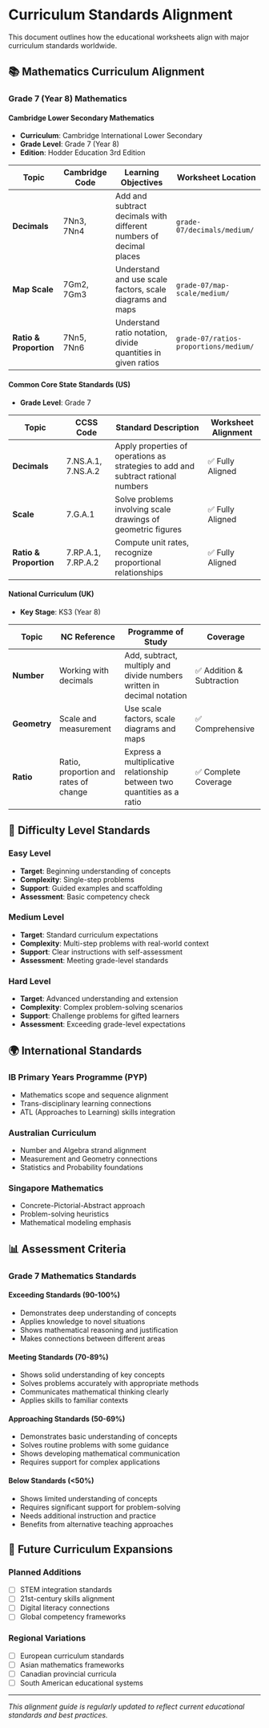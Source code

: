 # Curriculum Standards Alignment

This document outlines how the educational worksheets align with major curriculum standards worldwide.

## 📚 Mathematics Curriculum Alignment

### Grade 7 (Year 8) Mathematics

#### **Cambridge Lower Secondary Mathematics**
- **Curriculum**: Cambridge International Lower Secondary
- **Grade Level**: Grade 7 (Year 8)
- **Edition**: Hodder Education 3rd Edition

| **Topic** | **Cambridge Code** | **Learning Objectives** | **Worksheet Location** |
|-----------|-------------------|-------------------------|----------------------|
| **Decimals** | 7Nn3, 7Nn4 | Add and subtract decimals with different numbers of decimal places | `grade-07/decimals/medium/` |
| **Map Scale** | 7Gm2, 7Gm3 | Understand and use scale factors, scale diagrams and maps | `grade-07/map-scale/medium/` |
| **Ratio & Proportion** | 7Nn5, 7Nn6 | Understand ratio notation, divide quantities in given ratios | `grade-07/ratios-proportions/medium/` |

#### **Common Core State Standards (US)**
- **Grade Level**: Grade 7

| **Topic** | **CCSS Code** | **Standard Description** | **Worksheet Alignment** |
|-----------|---------------|-------------------------|----------------------|
| **Decimals** | 7.NS.A.1, 7.NS.A.2 | Apply properties of operations as strategies to add and subtract rational numbers | ✅ Fully Aligned |
| **Scale** | 7.G.A.1 | Solve problems involving scale drawings of geometric figures | ✅ Fully Aligned |
| **Ratio & Proportion** | 7.RP.A.1, 7.RP.A.2 | Compute unit rates, recognize proportional relationships | ✅ Fully Aligned |

#### **National Curriculum (UK)**
- **Key Stage**: KS3 (Year 8)

| **Topic** | **NC Reference** | **Programme of Study** | **Coverage** |
|-----------|------------------|----------------------|-------------|
| **Number** | Working with decimals | Add, subtract, multiply and divide numbers written in decimal notation | ✅ Addition & Subtraction |
| **Geometry** | Scale and measurement | Use scale factors, scale diagrams and maps | ✅ Comprehensive |
| **Ratio** | Ratio, proportion and rates of change | Express a multiplicative relationship between two quantities as a ratio | ✅ Complete Coverage |

## 🎯 Difficulty Level Standards

### **Easy Level**
- **Target**: Beginning understanding of concepts
- **Complexity**: Single-step problems
- **Support**: Guided examples and scaffolding
- **Assessment**: Basic competency check

### **Medium Level**
- **Target**: Standard curriculum expectations
- **Complexity**: Multi-step problems with real-world context
- **Support**: Clear instructions with self-assessment
- **Assessment**: Meeting grade-level standards

### **Hard Level**
- **Target**: Advanced understanding and extension
- **Complexity**: Complex problem-solving scenarios
- **Support**: Challenge problems for gifted learners
- **Assessment**: Exceeding grade-level expectations

## 🌍 International Standards

### **IB Primary Years Programme (PYP)**
- Mathematics scope and sequence alignment
- Trans-disciplinary learning connections
- ATL (Approaches to Learning) skills integration

### **Australian Curriculum**
- Number and Algebra strand alignment
- Measurement and Geometry connections
- Statistics and Probability foundations

### **Singapore Mathematics**
- Concrete-Pictorial-Abstract approach
- Problem-solving heuristics
- Mathematical modeling emphasis

## 📊 Assessment Criteria

### **Grade 7 Mathematics Standards**

#### **Exceeding Standards (90-100%)**
- Demonstrates deep understanding of concepts
- Applies knowledge to novel situations
- Shows mathematical reasoning and justification
- Makes connections between different areas

#### **Meeting Standards (70-89%)**
- Shows solid understanding of key concepts
- Solves problems accurately with appropriate methods
- Communicates mathematical thinking clearly
- Applies skills to familiar contexts

#### **Approaching Standards (50-69%)**
- Demonstrates basic understanding of concepts
- Solves routine problems with some guidance
- Shows developing mathematical communication
- Requires support for complex applications

#### **Below Standards (<50%)**
- Shows limited understanding of concepts
- Requires significant support for problem-solving
- Needs additional instruction and practice
- Benefits from alternative teaching approaches

## 🚀 Future Curriculum Expansions

### **Planned Additions**
- [ ] STEM integration standards
- [ ] 21st-century skills alignment
- [ ] Digital literacy connections
- [ ] Global competency frameworks

### **Regional Variations**
- [ ] European curriculum standards
- [ ] Asian mathematics frameworks
- [ ] Canadian provincial curricula
- [ ] South American educational systems

---

*This alignment guide is regularly updated to reflect current educational standards and best practices.*